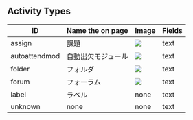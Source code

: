 ## Activity Types

ID | Name the on page | Image | Fields
--- | --- | --- | ---
assign | 課題 | ![](https://imgur.com/Ty2M7FA.jpg) | text
autoattendmod | 自動出欠モジュール | ![](https://imgur.com/5WJp3n0.jpg) | text
folder | フォルダ | ![](https://imgur.com/x2fJD1b.jpg) | text
forum　| フォーラム | ![](https://imgur.com/tWOlj5A.jpg) | text
label | ラベル | none | text
unknown | none | none | text
